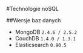 #Technologie noSQL

##Wersje baz danych
* MongoDB `2.4.6 / 2.5.2`
* CouchDB `1.4.0 / 1.3.1`
* Elasticsearch `0.90.5`